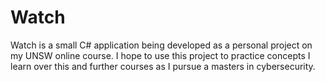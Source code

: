 # Watch
Watch is a small C# application being developed as a personal project on my UNSW online course. I hope to use this project to practice concepts I
learn over this and further courses as I pursue a masters in cybersecurity.
